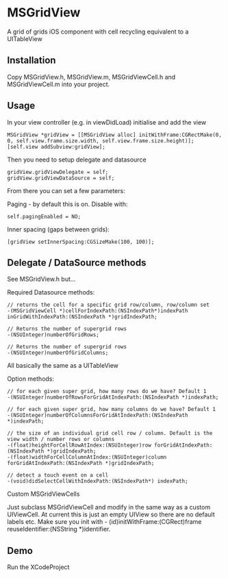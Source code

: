 MSGridView
==========

A grid of grids iOS component with cell recycling equivalent to a UITableView

Installation
------------

Copy MSGridView.h, MSGridView.m, MSGridViewCell.h and MSGridViewCell.m into your project.

Usage
-----

In your view controller (e.g. in viewDidLoad) initialise and add the view

    MSGridView *gridView = [[MSGridView alloc] initWithFrame:CGRectMake(0, 0, self.view.frame.size.width, self.view.frame.size.height)];
    [self.view addSubview:gridView];
    
Then you need to setup delegate and datasource

    gridView.gridViewDelegate = self;
    gridView.gridViewDataSource = self;
    
From there you can set a few parameters:

Paging - by default this is on. Disable with:

    self.pagingEnabled = NO;
    
Inner spacing (gaps between grids):

    [gridView setInnerSpacing:CGSizeMake(100, 100)];


Delegate / DataSource methods
-----------------------------

See MSGridView.h but...

Required Datasource methods:

    // returns the cell for a specific grid row/column, row/column set
    -(MSGridViewCell *)cellForIndexPath:(NSIndexPath*)indexPath inGridWithIndexPath:(NSIndexPath *)gridIndexPath;
     
    // Returns the number of supergrid rows
    -(NSUInteger)numberOfGridRows;
     
    // Returns the number of supergrid rows
    -(NSUInteger)numberOfGridColumns;
    
All basically the same as a UITableView

Option methods:

    // for each given super grid, how many rows do we have? Default 1
    -(NSUInteger)numberOfRowsForGridAtIndexPath:(NSIndexPath *)indexPath;
     
    // for each given super grid, how many columns do we have? Default 1
    -(NSUInteger)numberOfColumnsForGridAtIndexPath:(NSIndexPath *)indexPath;
     
    // the size of an individual grid cell row / column. Default is the view width / number rows or columns
    -(float)heightForCellRowAtIndex:(NSUInteger)row forGridAtIndexPath:(NSIndexPath *)gridIndexPath;
    -(float)widthForCellColumnAtIndex:(NSUInteger)column forGridAtIndexPath:(NSIndexPath *)gridIndexPath;
     
    // detect a touch event on a cell
    -(void)didSelectCellWithIndexPath:(NSIndexPath*) indexPath;
    
Custom MSGridViewCells

Just subclass MSGridViewCell and modify in the same way as a custom UIViewCell. At current this is just an empty UIView so there are no default labels etc.
Make sure you init with - (id)initWithFrame:(CGRect)frame reuseIdentifier:(NSString *)identifier.

Demo
----

Run the XCodeProject
